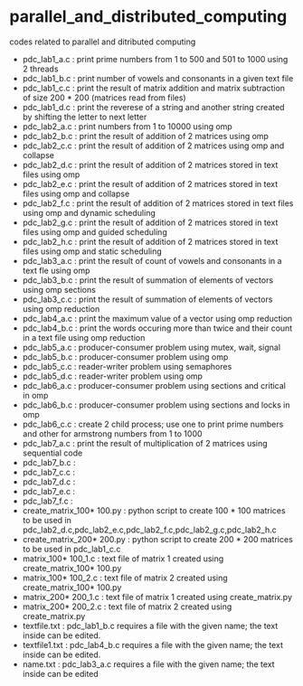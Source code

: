 # parallel_and_distributed_computing
codes related to parallel and ditributed computing
- pdc_lab1_a.c : print prime numbers from 1 to 500 and 501 to 1000 using 2 threads
- pdc_lab1_b.c : print number of vowels and consonants in a given text file
- pdc_lab1_c.c : print the result of matrix addition and matrix subtraction of size 200 * 200 (matrices read from files)
- pdc_lab1_d.c : print the reverese of a string and another string created by shifting the letter to next letter
- pdc_lab2_a.c : print numbers from 1 to 10000 using omp
- pdc_lab2_b.c : print the result of addition of 2 matrices using omp
- pdc_lab2_c.c : print the result of addition of 2 matrices using omp and collapse
- pdc_lab2_d.c : print the result of addition of 2 matrices stored in text files using omp
- pdc_lab2_e.c : print the result of addition of 2 matrices stored in text files using omp and collapse
- pdc_lab2_f.c : print the result of addition of 2 matrices stored in text files using omp and dynamic scheduling
- pdc_lab2_g.c : print the result of addition of 2 matrices stored in text files using omp and guided scheduling
- pdc_lab2_h.c : print the result of addition of 2 matrices stored in text files using omp and static scheduling
- pdc_lab3_a.c : print the result of count of vowels and consonants in a text fle using omp
- pdc_lab3_b.c : print the result of summation of elements of vectors using omp sections
- pdc_lab3_c.c : print the result of summation of elements of vectors using omp reduction
- pdc_lab4_a.c : print the maximum value of a vector using omp reduction
- pdc_lab4_b.c : print the words occuring more than twice and their count in a text file using omp reduction
- pdc_lab5_a.c : producer-consumer problem using mutex, wait, signal
- pdc_lab5_b.c : producer-consumer problem using omp
- pdc_lab5_c.c : reader-writer problem using semaphores
- pdc_lab5_d.c : reader-writer problem using omp
- pdc_lab6_a.c : producer-consumer problem using sections and critical in omp
- pdc_lab6_b.c : producer-consumer problem using sections and locks in omp
- pdc_lab6_c.c : create 2 child process; use one to print prime numbers and other for armstrong numbers from 1 to 1000
- pdc_lab7_a.c : print the result of multiplication of 2 matrices using sequential code
- pdc_lab7_b.c : 
- pdc_lab7_c.c :
- pdc_lab7_d.c :
- pdc_lab7_e.c :
- pdc_lab7_f.c :
- create_matrix_100* 100.py : python script to create 100 * 100 matrices to be used in pdc_lab2_d.c,pdc_lab2_e.c,pdc_lab2_f.c,pdc_lab2_g.c,pdc_lab2_h.c
- create_matrix_200* 200.py : python script to create 200 * 200 matrices to be used in pdc_lab1_c.c
- matrix_100* 100_1.c : text file of matrix 1 created using create_matrix_100* 100.py
- matrix_100* 100_2.c : text file of matrix 2 created using create_matrix_100* 100.py
- matrix_200* 200_1.c : text file of matrix 1 created using create_matrix.py
- matrix_200* 200_2.c : text file of matrix 2 created using create_matrix.py
- textfile.txt : pdc_lab1_b.c requires a file with the given name; the text inside can be edited.
- textfile1.txt : pdc_lab4_b.c requires a file with the given name; the text inside can be edited.
- name.txt : pdc_lab3_a.c requires a file with the given name; the text inside can be edited
